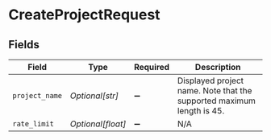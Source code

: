 # CreateProjectRequest


## Fields

| Field                                                                 | Type                                                                  | Required                                                              | Description                                                           |
| --------------------------------------------------------------------- | --------------------------------------------------------------------- | --------------------------------------------------------------------- | --------------------------------------------------------------------- |
| `project_name`                                                        | *Optional[str]*                                                       | :heavy_minus_sign:                                                    | Displayed project name. Note that the supported maximum length is 45. |
| `rate_limit`                                                          | *Optional[float]*                                                     | :heavy_minus_sign:                                                    | N/A                                                                   |